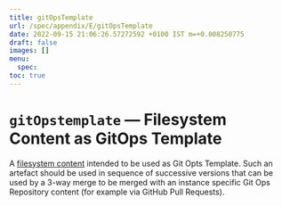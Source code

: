```yaml
---
title: gitOpsTemplate
url: /spec/appendix/E/gitOpsTemplate
date: 2022-09-15 21:06:26.57272592 +0100 IST m=+0.008250775
draft: false
images: []
menu:
  spec:
toc: true
---
```

# `gitOpstemplate` &#8212; Filesystem Content as GitOps Template

A [filesystem content](fileSystem.md) intended to be used as Git Opts Template.
Such an artefact should be used in sequence of successive versions
that can be used by a 3-way merge to be merged with an instance
specific Git Ops Repository content (for example via GitHub Pull Requests).